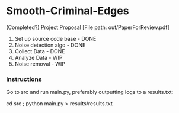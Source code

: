 # Smooth-Criminal-Edges

(Completed?) [Project Proposal](https://github.com/m-zaya/Smooth-Criminal-Edges/blob/main/out/PaperForReview.pdf) [File path: out/PaperForReview.pdf]

1. Set up source code base - DONE
2. Noise detection algo - DONE
3. Collect Data - DONE
4. Analyze Data - WIP
5. Noise removal - WIP


### Instructions

Go to src and run main.py, preferably outputting logs to a results.txt:

cd src ; python main.py > results/results.txt
